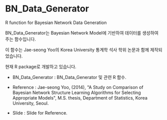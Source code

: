 BN_Data_Generator
=================

R function for Bayesian Network Data Generation

BN_Data_Generator는 Bayesian Network Model에 기반하여 데이터를 생성하여 주는 함수입니다.

이 함수는 Jae-seong Yoo의 Korea University 통계학 석사 학위 논문과 함께 제작되었습니다.

현재 R package로 개발하고 있습니다.

- BN_Data_Generator : BN_Data_Generator 및 관련 R 함수.

- Reference : Jae-seong Yoo, (2014), "A Study on Comparison of Bayesian Network Structure Learning Algorithms for Selecting Appropriate Models", M.S. thesis, Department of Statistics, Korea University, Seoul.

- Slide : Slide for Reference.